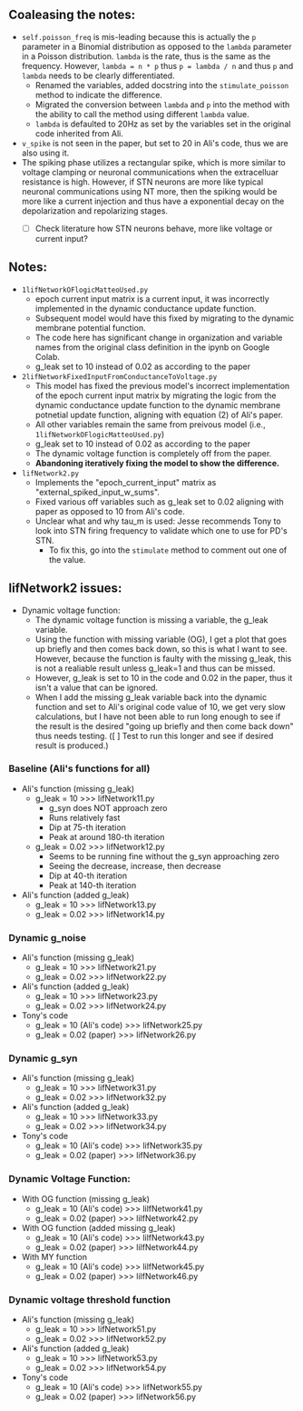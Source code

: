 ## Coaleasing the notes: 
- `self.poisson_freq` is mis-leading because this is actually the `p` parameter in a Binomial distribution as opposed to the `lambda` parameter in a Poisson distribution. `lambda` is the rate, thus is the same as the frequency. However, `lambda = n * p` thus `p = lambda / n` and thus `p` and `lambda` needs to be clearly differentiated.
  - Renamed the variables, added docstring into the `stimulate_poisson` method to indicate the difference.
  - Migrated the conversion between `lambda` and `p` into the method with the ability to call the method using different `lambda` value. 
  - `lambda` is defaulted to 20Hz as set by the variables set in the original code inherited from Ali.
- `v_spike` is not seen in the paper, but set to 20 in Ali's code, thus we are also using it.
- The spiking phase utilizes a rectangular spike, which is more similar to voltage clamping or neuronal communications when the extracelluar resistance is high. However, if STN neurons are more like typical neuronal communications using NT more, then the spiking would be more like a current injection and thus have a exponential decay on the depolarization and repolarizing stages.
  - [ ] Check literature how STN neurons behave, more like voltage or current input?




## Notes:
- `1lifNetworkOFlogicMatteoUsed.py`
  - epoch current input matrix is a current input, it was incorrectly implemented in the dynamic conductance update function.
  - Subsequent model would have this fixed by migrating to the dynamic membrane potential function.
  - The code here has significant change in organization and variable names from the original class definition in the ipynb on Google Colab.
  - g_leak set to 10 instead of 0.02 as according to the paper
- `2lifNetworkFixedInputFromConductanceToVoltage.py`
  - This model has fixed the previous model's incorrect implementation of the epoch current input matrix by migrating the logic from the dynamic conductance update function to the dynamic membrane potnetial update function, aligning with equation (2) of Ali's paper.
  - All other variables remain the same from preivous model (i.e., `1lifNetworkOFlogicMatteoUsed.py`)
  - g_leak set to 10 instead of 0.02 as according to the paper
  - The dynamic voltage function is completely off from the paper.
  - **Abandoning iteratively fixing the model to show the difference.**
- `lifNetwork2.py`
  - Implements the "epoch_current_input" matrix as "external_spiked_input_w_sums".
  - Fixed various off variables such as g_leak set to 0.02 aligning with paper as opposed to 10 from Ali's code.
  - Unclear what and why tau_m is used: Jesse recommends Tony to look into STN firing frequency to validate which one to use for PD's STN.
    - To fix this, go into the `stimulate` method to comment out one of the value.


## lifNetwork2 issues:
- Dynamic voltage function: 
  - The dynamic voltage function is missing a variable, the g_leak variable.
  - Using the function with missing variable (OG), I get a plot that goes up briefly and then comes back down, so this is what I want to see. However, because the function is faulty with the missing g_leak, this is not a realiable result unless g_leak=1 and thus can be missed.
  - However, g_leak is set to 10 in the code and 0.02 in the paper, thus it isn't a value that can be ignored.
  - When I add the missing g_leak variable back into the dynamic function and set to Ali's original code value of 10, we get very slow calculations, but I have not been able to run long enough to see if the result is the desired "going up briefly and then come back down" thus needs testing. ([ ] Test to run this longer and see if desired result is produced.)

### Baseline (Ali's functions for all)
- Ali's function (missing g_leak)
  - g_leak = 10 >>> lifNetwork11.py
    - g_syn does NOT approach zero
    - Runs relatively fast
    - Dip at 75-th iteration
    - Peak at around 180-th iteration
  - g_leak = 0.02 >>> lifNetwork12.py
    - Seems to be running fine without the g_syn approaching zero
    - Seeing the decrease, increase, then decrease
    - Dip at 40-th iteration
    - Peak at 140-th iteration
- Ali's function (added g_leak)
  - g_leak = 10 >>> lifNetwork13.py
  - g_leak = 0.02 >>> lifNetwork14.py

### Dynamic g_noise
- Ali's function (missing g_leak)
  - g_leak = 10 >>> lifNetwork21.py
  - g_leak = 0.02 >>> lifNetwork22.py
- Ali's function (added g_leak)
  - g_leak = 10 >>> lifNetwork23.py
  - g_leak = 0.02 >>> lifNetwork24.py
- Tony's code
  - g_leak = 10 (Ali's code) >>> lifNetwork25.py
    <!-- - g_syn does NOT appraoch zero in an insane way, however fluctuates
    - Increase slightly and very briefly, then constantly decrease
    - peaks around 50 -->
  - g_leak = 0.02 (paper) >>> lifNetwork26.py
    <!-- - g_syn does NOT approach zero in an insane way, 10e-200
    - increases, then decreases
    - peak at around 55-th iteration -->

### Dynamic g_syn
- Ali's function (missing g_leak)
  - g_leak = 10 >>> lifNetwork31.py
  - g_leak = 0.02 >>> lifNetwork32.py
- Ali's function (added g_leak)
  - g_leak = 10 >>> lifNetwork33.py
  - g_leak = 0.02 >>> lifNetwork34.py
- Tony's code
  - g_leak = 10 (Ali's code) >>> lifNetwork35.py
  - g_leak = 0.02 (paper) >>> lifNetwork36.py

### Dynamic Voltage Function:
- With OG function (missing g_leak) 
  - g_leak = 10 (Ali's code) >>> lilfNetwork41.py
  - g_leak = 0.02 (paper) >>> lilfNetwork42.py
- With OG function (added missing g_leak)
  - g_leak = 10 (Ali's code) >>> lilfNetwork43.py
  - g_leak = 0.02 (paper) >>> lilfNetwork44.py
- With MY function
  - g_leak = 10 (Ali's code) >>> lilfNetwork45.py
  - g_leak = 0.02 (paper) >>> lilfNetwork46.py

### Dynamic voltage threshold function
- Ali's function (missing g_leak)
  - g_leak = 10 >>> lifNetwork51.py
  - g_leak = 0.02 >>> lifNetwork52.py
- Ali's function (added g_leak)
  - g_leak = 10 >>> lifNetwork53.py
  - g_leak = 0.02 >>> lifNetwork54.py
- Tony's code
  - g_leak = 10 (Ali's code) >>> lifNetwork55.py
  - g_leak = 0.02 (paper) >>> lifNetwork56.py
